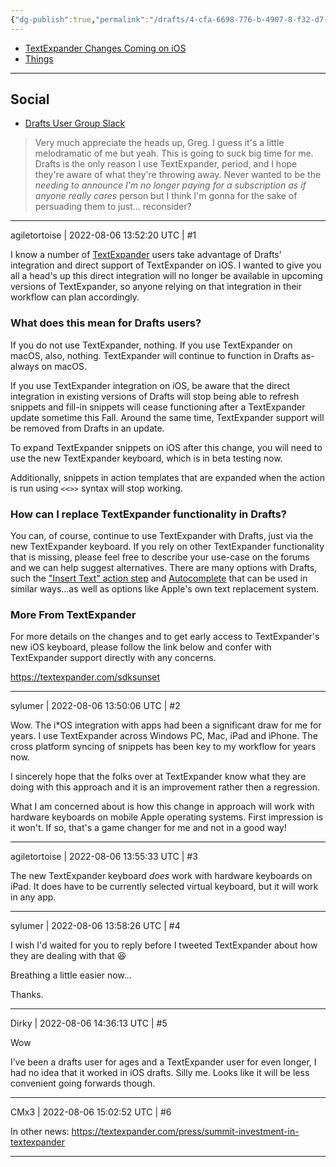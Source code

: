 ```yaml
---
{"dg-publish":true,"permalink":"/drafts/4-cfa-6698-776-b-4907-8-f32-d7-fc-4-ee-49-e7-b/","dgHomeLink":true,"dgPassFrontmatter":false}
---
```



- [TextExpander Changes Coming on iOS](https://forums.getdrafts.com/t/textexpander-changes-coming-on-ios/13105)
- [Things](things:///show?id=nciG5xVj5gc5Z3NAiY1xQ)

---

## Social

- [Drafts User Group Slack](https://agiletortoise.slack.com/archives/C82A9NK0E/p1659810541915239?thread_ts=1659733041.150669&channel=C82A9NK0E&message_ts=1659810541.915239)
> Very much appreciate the heads up, Greg. I guess it's a little melodramatic of me but yeah. This is going to suck big time for me. Drafts is the only reason I use TextExpander, period, and I hope they're aware of what they're throwing away. Never wanted to be the *needing to announce I'm no longer paying for a subscription as if anyone really cares* person but I think I'm gonna for the sake of persuading them to just... reconsider?


---

agiletortoise | 2022-08-06 13:52:20 UTC | #1

I know a number of [TextExpander](https://textexpander.com/) users take advantage of Drafts' integration and direct support of TextExpander on iOS. I wanted to give you all a head's up this direct integration will no longer be available in upcoming versions of TextExpander, so anyone relying on that integration in their workflow can plan accordingly.

### What does this mean for Drafts users?

If you do not use TextExpander, nothing. If you use TextExpander on macOS, also, nothing. TextExpander will continue to function in Drafts as-always on macOS.

If you use TextExpander integration on iOS, be aware that the direct integration in existing versions of Drafts will stop being able to refresh snippets and fill-in snippets will cease functioning after a TextExpander update sometime this Fall. Around the same time, TextExpander support will be removed from Drafts in an update.

To expand TextExpander snippets on iOS after this change, you will need to use the new TextExpander keyboard, which is in beta testing now. 

Additionally, snippets in action templates that are expanded when the action is run using `<<>>` syntax will stop working.

### How can I replace TextExpander functionality in Drafts?

You can, of course, continue to use TextExpander with Drafts, just via the new TextExpander keyboard. If you rely on other TextExpander functionality that is missing, please feel free to describe your use-case on the forums and we can help suggest alternatives. There are many options with Drafts, such the ["Insert Text" action step](https://docs.getdrafts.com/docs/actions/steps/utility#insert-text) and [Autocomplete](https://docs.getdrafts.com/docs/editor/autocomplete) that can be used in similar ways...as well as options like Apple's own text replacement system.

### More From TextExpander

For more details on the changes and to get early access to TextExpander's new iOS keyboard, please follow the link below and confer with TextExpander support directly with any concerns.

https://textexpander.com/sdksunset

-------------------------

sylumer | 2022-08-06 13:50:06 UTC | #2

Wow. The i\*OS integration with apps had been a significant draw for  me for years. I use TextExpander across Windows PC, Mac, iPad and iPhone. The cross platform syncing of snippets has been key to my workflow for years now.

I sincerely hope that  the folks over at TextExpander know what they are doing with this approach and it is an improvement rather then a regression.

What I am concerned about is how this change in approach will work with hardware keyboards on mobile Apple operating systems. First impression is it won't. If so, that's a game changer for me and not in a good way!

-------------------------

agiletortoise | 2022-08-06 13:55:33 UTC | #3

The new TextExpander keyboard _does_ work with hardware keyboards on iPad. It does have to be currently selected virtual keyboard, but it will work in any app.

-------------------------

sylumer | 2022-08-06 13:58:26 UTC | #4

I wish I'd waited for you to reply before I tweeted TextExpander about how they are dealing with that 😆

Breathing a little easier now...

Thanks.

-------------------------

Dirky | 2022-08-06 14:36:13 UTC | #5

Wow

I’ve been a drafts user for ages and a TextExpander user for even longer, I had no idea that it worked in iOS drafts. Silly me. 
Looks like it will be less convenient going forwards though.

-------------------------

CMx3 | 2022-08-06 15:02:52 UTC | #6

In other news: https://textexpander.com/press/summit-investment-in-textexpander

-------------------------

